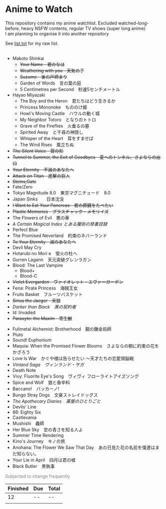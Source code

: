 # Anime to Watch
<p>This repository contains my anime watchlist. Excluded watched-long-before, heavy NSFW contents, regular TV shows (super long anime)<br>I am planning to organise it into another repository<br><p>

See [list.txt](https://github.com/Bhalet/Anime-to-watch/blob/main/list.txt) for my raw list.
<br/></br>


<!-- BEGIN LIST CONTENT -->
<!-- END LIST CONTENT -->
- Makoto Shinkai
  - ~~Your Name　君のなは~~
  - ~~Weathering with you　天気の子~~
  - ~~Suzume　雀の戸締まり~~
  - Garden of Words　言の葉の庭
  - 5 Centimetres per Second　秒速5センチメートル
- Hayao Miyazaki
  - The Boy and the Heron　君たちはどう生きるか
  - Princess Mononoke　もののけ姫
  - Howl's Moving Castle　ハウルの動く城
  - My Neighbor Totoro　となりのトトロ
  - Grave of the Fireflies　火垂るの墓
  - Spirited Away　と千尋の神隠し
  - Whisper of the Heart　耳をすませば
  - The Wind Rises　風立ちぬ
- ~~The Silent Voice　聲の形~~
- ~~Tunnel to Summer, the Exit of Goodbyes　夏へのトンネル、さよならの出口~~
- ~~Your Eternity　不滅のあなたへ~~
- ~~Attack on Titan　進撃の巨人~~
- ~~Steins;Gate~~
- Fate/Zero
- Tokyo Magnitude 8.0　東京マグニチュード　8.0
- Japan Sinks　　日本沈没
- ~~I Want to Eat Your Pancreas　君の膵臓をたべたい~~
- ~~Plastic Memories　プラスチャック・メモリイズ~~
- The Flowers of Evil　悪の華
- *A Certain Magical Index とある魔術の禁書目録*
- Perfect Blue
- The Promised Neverland　約束のネバーランド
- ~~To Your Eternity　滅のあなたへ~~
- Devil May Cry
- Hotarubi no Mori e　蛍火の杜へ
- Gurren Lagann　天元突破グレンラガン
- Blood: The Last Vampire
  - Blood+
  - Blood-C
- ~~Violet Evergarden　ヴァイオレット・エヴァーガーデン~~
- Fena: Pirate Princess　海賊王女
- Fruits Basket　フルーツバスケット
- ~~Sirius the Jaeger　天狼~~
- *Darker than Black　黒の契約者*
- Id :Invaded
- ~~Parasyte: the Maxim　寄生獣~~
<!--my little devil-->
- Fullmetal Alchemist: Brotherhood　鋼の錬金術師
- Pluto
- Sound! Euphonium
- Maquia: When the Promised Flower Blooms　さよならの朝に約束の花をかざろう
- Love Is War　かぐや様は告らせたい ～天才たちの恋愛頭脳戦
- *Vinland Saga　ヴィンランド・サガ*
- Death Note
- Vivy: Fluorite Eye's Song　ヴィヴィ フローライトアイズソング
- Spice and Wolf　狼と香辛料
- Baccano!　バッカーノ!
- Bungo Stray Dogs　文豪ストレイドッグス
- *The Apothecary Diaries　薬屋のひとりごと*
- Devils' Line
- 86: Eighty Six
- Castlevania
- Mushishi　蟲師
- Her Blue Sky　空の青さを知る人よ
- Summer Time Rendering
- Kino's Journey　キノの旅
- Anohana: The Flower We Saw That Day　あの日見た花の名前を僕達はまだ知らない。
- Your Lie in April　四月は君の嘘
- Black Butler　黒執事
<!--Vampire in the Gardenヴァンパイア・イン・ザ・ガーデン-->
<!--The Duke of Death and His Maid死神坊ちゃんと黒メイド-->

<font color="grey">Subjected to change frequently</font> 

| Finished  | Due  | Total |
|:---|:---|:---|
| 12 |  -- |  -- | 
|  |   |   | 
